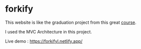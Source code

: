# forkify

This website is like the graduation project from this great [course](https://www.udemy.com/course/the-complete-javascript-course/).

I used the MVC Architecture in this project.

Live demo : https://forkifyl.netlify.app/
